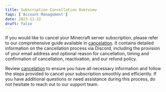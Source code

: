 ```yaml
---
title: Subscription Cancellation Overview
faqs: ['Account Management']
date: 2023-11-22
draft: false
---
```


If you would like to cancel your Minecraft server subscription, please refer to our comprehensive guide available in [cancelation](/cancelation/). It contains detailed information on the cancellation process via Discord, including the provision of your email address and optional reason for cancellation, timing and confirmation of cancellation, reactivation, and our refund policy.

Review [cancelation](/faq/cancelation/) to ensure you have all necessary information and follow the steps provided to cancel your subscription smoothly and efficiently. If you have additional questions or need assistance during this process, do not hesitate to reach out to our support team.
